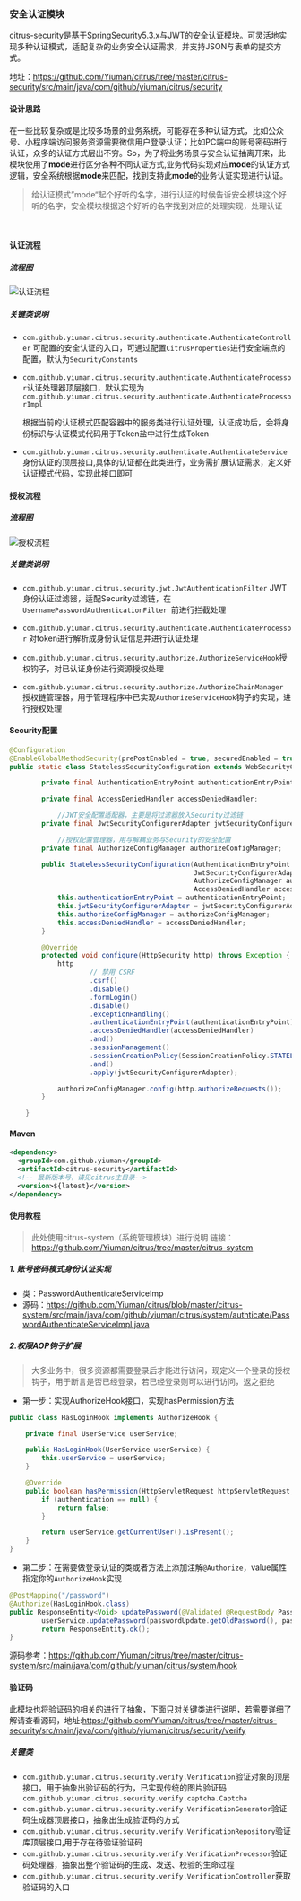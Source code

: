 ###  安全认证模块

citrus-security是基于SpringSecurity5.3.x与JWT的安全认证模块。可灵活地实现多种认证模式，适配复杂的业务安全认证需求，并支持JSON与表单的提交方式。

地址：https://github.com/Yiuman/citrus/tree/master/citrus-security/src/main/java/com/github/yiuman/citrus/security



#### 设计思路

在一些比较复杂或是比较多场景的业务系统，可能存在多种认证方式，比如公众号、小程序端访问服务资源需要微信用户登录认证；比如PC端中的账号密码进行认证，众多的认证方式层出不穷。So，为了将业务场景与安全认证抽离开来，此模块使用了**mode**进行区分各种不同认证方式,业务代码实现对应**mode**的认证方式逻辑，安全系统根据**mode**来匹配，找到支持此**mode**的业务认证实现进行认证。

> 给认证模式”mode“起个好听的名字，进行认证的时候告诉安全模块这个好听的名字，安全模块根据这个好听的名字找到对应的处理实现，处理认证

​	

#### 认证流程

##### 流程图

![认证流程](./static/认证流程.png)



##### 关键类说明

- `com.github.yiuman.citrus.security.authenticate.AuthenticateController` 可配置的安全认证的入口，可通过配置`CitrusProperties`进行安全端点的配置，默认为`SecurityConstants`

- `com.github.yiuman.citrus.security.authenticate.AuthenticateProcessor`认证处理器顶层接口，默认实现为`com.github.yiuman.citrus.security.authenticate.AuthenticateProcessorImpl`

  根据当前的认证模式匹配容器中的服务类进行认证处理，认证成功后，会将身份标识与认证模式代码用于Token盐中进行生成Token

- `com.github.yiuman.citrus.security.authenticate.AuthenticateService`身份认证的顶层接口,具体的认证都在此类进行，业务需扩展认证需求，定义好认证模式代码，实现此接口即可



#### 授权流程

##### 流程图

![授权流程](./static/授权流程.png)

##### 关键类说明

- `com.github.yiuman.citrus.security.jwt.JwtAuthenticationFilter` JWT身份认证过滤器，适配Security过滤链，在`UsernamePasswordAuthenticationFilter `前进行拦截处理

- `com.github.yiuman.citrus.security.authenticate.AuthenticateProcessor` 对token进行解析成身份认证信息并进行认证处理
- `com.github.yiuman.citrus.security.authorize.AuthorizeServiceHook`授权钩子，对已认证身份进行资源授权处理
- `com.github.yiuman.citrus.security.authorize.AuthorizeChainManager` 授权链管理器，用于管理程序中已实现`AuthorizeServiceHook`钩子的实现，进行授权处理



#### Security配置

```java
@Configuration
@EnableGlobalMethodSecurity(prePostEnabled = true, securedEnabled = true)
public static class StatelessSecurityConfiguration extends WebSecurityConfigurerAdapter {

        private final AuthenticationEntryPoint authenticationEntryPoint;

        private final AccessDeniedHandler accessDeniedHandler;

  			//JWT安全配置适配器，主要是将过滤器放入Security过滤链
        private final JwtSecurityConfigurerAdapter jwtSecurityConfigurerAdapter;

  			//授权配置管理器，用与解耦业务与Security的安全配置
        private final AuthorizeConfigManager authorizeConfigManager;

        public StatelessSecurityConfiguration(AuthenticationEntryPoint authenticationEntryPoint, 
                                              JwtSecurityConfigurerAdapter jwtSecurityConfigurerAdapter, 
                                              AuthorizeConfigManager authorizeConfigManager, 
                                              AccessDeniedHandler accessDeniedHandler) {
            this.authenticationEntryPoint = authenticationEntryPoint;
            this.jwtSecurityConfigurerAdapter = jwtSecurityConfigurerAdapter;
            this.authorizeConfigManager = authorizeConfigManager;
            this.accessDeniedHandler = accessDeniedHandler;
        }

        @Override
        protected void configure(HttpSecurity http) throws Exception {
            http
                    // 禁用 CSRF
                    .csrf()
                    .disable()
                    .formLogin()
                    .disable()
                    .exceptionHandling()
                    .authenticationEntryPoint(authenticationEntryPoint)
                    .accessDeniedHandler(accessDeniedHandler)
                    .and()
                    .sessionManagement()
                    .sessionCreationPolicy(SessionCreationPolicy.STATELESS)
                    .and()
                    .apply(jwtSecurityConfigurerAdapter);

            authorizeConfigManager.config(http.authorizeRequests());
        }

    }
```



#### Maven

```xml
<dependency>
  <groupId>com.github.yiuman</groupId>
  <artifactId>citrus-security</artifactId>
  <!-- 最新版本号，请见citrus主目录-->
  <version>${latest}</version> 
</dependency>
```





#### 使用教程

> 此处使用citrus-system（系统管理模块）进行说明  链接：https://github.com/Yiuman/citrus/tree/master/citrus-system

##### 1. 账号密码模式身份认证实现

- 类：PasswordAuthenticateServiceImp 
- 源码：https://github.com/Yiuman/citrus/blob/master/citrus-system/src/main/java/com/github/yiuman/citrus/system/authticate/PasswordAuthenticateServiceImpl.java



##### 2.权限AOP钩子扩展

> 大多业务中，很多资源都需要登录后才能进行访问，现定义一个登录的授权钩子，用于断言是否已经登录，若已经登录则可以进行访问，返之拒绝

- 第一步：实现AuthorizeHook接口，实现hasPermission方法

```java
public class HasLoginHook implements AuthorizeHook {

    private final UserService userService;

    public HasLoginHook(UserService userService) {
        this.userService = userService;
    }

    @Override
    public boolean hasPermission(HttpServletRequest httpServletRequest, Authentication authentication) {
        if (authentication == null) {
            return false;
        }

        return userService.getCurrentUser().isPresent();
    }
}

```

- 第二步：在需要做登录认证的类或者方法上添加注解`@Authorize`，value属性指定你的`AuthorizeHook`实现

```java
@PostMapping("/password")
@Authorize(HasLoginHook.class)
public ResponseEntity<Void> updatePassword(@Validated @RequestBody PasswordUpdateDto passwordUpdate) throws Exception {
        userService.updatePassword(passwordUpdate.getOldPassword(), passwordUpdate.getNewPassword());
        return ResponseEntity.ok();
}
```

 源码参考：https://github.com/Yiuman/citrus/tree/master/citrus-system/src/main/java/com/github/yiuman/citrus/system/hook



#### 验证码

此模块也将验证码的相关的进行了抽象，下面只对关键类进行说明，若需要详细了解请查看源码，地址:https://github.com/Yiuman/citrus/tree/master/citrus-security/src/main/java/com/github/yiuman/citrus/security/verify

##### 关键类

- `com.github.yiuman.citrus.security.verify.Verification`验证对象的顶层接口，用于抽象出验证码的行为，已实现传统的图片验证码`com.github.yiuman.citrus.security.verify.captcha.Captcha`
- `com.github.yiuman.citrus.security.verify.VerificationGenerator`验证码生成器顶层接口，抽象出生成验证码的方式
- `com.github.yiuman.citrus.security.verify.VerificationRepository`验证库顶层接口,用于存在待验证验证码
- `com.github.yiuman.citrus.security.verify.VerificationProcessor`验证码处理器，抽象出整个验证码的生成、发送、校验的生命过程
- `com.github.yiuman.citrus.security.verify.VerificationController`获取验证码的入口















